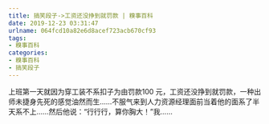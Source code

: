 ```yaml
---
title: 搞笑段子->工资还没挣到就罚款 | 糗事百科
date: 2019-12-23 03:31:47
urlname: 064fcd10a82e6d8acef723acb670cf93
tags: 
- 糗事百科
categories:
- 糗事百科
- 搞笑段子
---
```

上班第一天就因为穿工装不系扣子为由罚款100 元，工资还没挣到就罚款，一种出师未捷身先死的感觉油然而生……不服气来到人力资源经理面前当着他的面系了半天系不上……然后他说：“行行行，算你胸大！”我……


